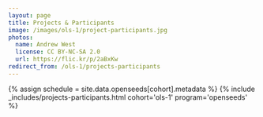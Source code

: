 ```yaml
---
layout: page
title: Projects & Participants
image: /images/ols-1/project-participants.jpg
photos:
  name: Andrew West
  license: CC BY-NC-SA 2.0
  url: https://flic.kr/p/2aBxKw
redirect_from: /ols-1/projects-participants
---
```


{% assign schedule = site.data.openseeds[cohort].metadata %}
{% include _includes/projects-participants.html cohort='ols-1' program='openseeds' %}